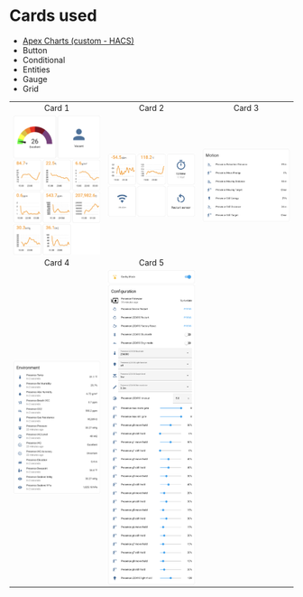 
# Cards used

* [Apex Charts (custom - HACS)](https://github.com/RomRider/apexcharts-card#hacs-recommended "by RomRider")
* Button
* Conditional
* Entities
* Gauge
* Grid

<table>
  <tr><td align="center">Card 1</td><td align="center">Card 2</td><td align="center">Card 3</td></tr>
  <tr><td><img src=/pics/card1.png width=200 valign=top></td><td><img src=/pics/card2.png width=200 valign=top></td><td><img src=/pics/card3.png width=200 valign=top></td></tr>
  <tr><td align=center>Card 4</td><td align=center>Card 5</td></tr>
  <tr><td><img src=/pics/card4.png width=200 valign=top></td><td><img src=/pics/card5.png width=200 valign=top></td></tr>
</table>
